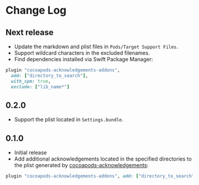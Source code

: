 # Change Log

## Next release

* Update the markdown and plist files in `Pods/Target Support Files`.
* Support wildcard characters in the excluded filenames.
* Find dependencies installed via Swift Package Manager:

```rb
plugin "cocoapods-acknowledgements-addons",
  add: ["directory_to_search"],
  with_spm: true,
  exclude: ["lib_name*"]
```

## 0.2.0

* Support the plist located in `Settings.bundle`.

## 0.1.0

* Initial release
* Add additional acknowledgements located in the specified directories to the plist generated by [cocoapods-acknowledgements](https://github.com/CocoaPods/cocoapods-acknowledgements):

```rb
plugin "cocoapods-acknowledgements-addons", add: ["directory_to_search"], exclude: ["lib_name"]
```
